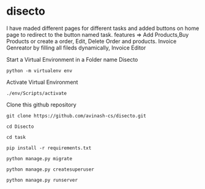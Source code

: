 # disecto
I have maded different pages for different tasks and added buttons on home page to redirect to the button named task.
features => 
    Add Products,Buy Products or create a order, Edit, Delete Order and products. 
    Invoice Genreator by filling all fileds dynamically, Invoice Editor
    
Start a Virtual Environment in a Folder name Disecto

    python -m virtualenv env

Activate Virtual Environment

    ./env/Scripts/activate

Clone this github repository

    git clone https://github.com/avinash-cs/disecto.git

    cd Disecto
    
    cd task
    
    pip install -r requirements.txt
    
    python manage.py migrate
    
    python manage.py createsuperuser
    
    python manage.py runserver
